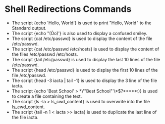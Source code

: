 # Shell Redirections Commands
- The script {echo 'Hello, World'} is used to print "Hello, World" to the Standard output.
- The script {echo "(Ôo)'} is also used to display a confused smiley.
- The script {cat /etc/passwd} is used to display the content of the file /etc/passwd.
- The script {cat /etc/passwd /etc/hosts} is used to display the content of the files /etc/passwd /etc/hosts.
- The script {tail /etc/passwd} is used to display the last 10 lines of the file /etc/passwd.
- The script {head /etc/passwd} is used to display the first 10 lines of the file /etc/passwd.
- The script {head -3 iacta | tail -1} is used to display the 3 line of the file iacta.
- The script {echo 'Best School' > \*\\'"Best School"\'\\*$\?\*\*\*\*\*:)} is used to create a file containing the text.
- The script {ls -la > ls_cwd_content} is used to overwrite into the file ls_cwd_content.
- The script {tail -n 1 < iacta >> iacta} is used to duplicate the last line of the file iacta.
